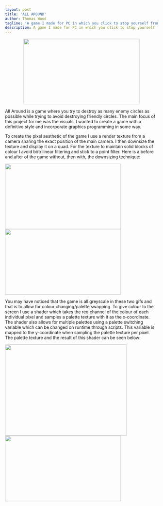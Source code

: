 ```yaml
---
layout: post
title: 'ALL AROUND'
author: Thomas Wood
tagline: 'A game I made for PC in which you click to stop yourself from losing lives while trying to hit enemies and miss friends'
description: A game I made for PC in which you click to stop yourself from losing lives while trying to hit enemies and miss friends
---
```


<p align="center">
  <img src="https://twood27897.github.io/assets/allaroundpalettechange.gif" width="382" height="215"><br/>
  
  All Around is a game where you try to destroy as many enemy circles as possible while trying to avoid destroying friendly circles. The
  main focus of this project for me was the visuals, I wanted to create a game with a definitive style and incorporate graphics programming
  in some way.<br/>
  
  To create the pixel aesthetic of the game I use a render texture from a camera sharing the exact position of the main camera. I then
  downsize the texture and display it on a quad. For the texture to maintain solid blocks of colour I avoid bi/trilinear filtering and
  stick to a point filter. Here is a before and after of the game without, then with, the downsizing technique:<br/>
  
  <img src="https://twood27897.github.io/assets/allaroundnofilter.gif" width="382" height="215"><br/>
  <img src="https://twood27897.github.io/assets/allaroundfilter.gif" width="382" height="215"><br/>
  
  You may have noticed that the game is all greyscale in these two gifs and that is to allow for colour changing/palette swapping. To give
  colour to the screen I use a shader which takes the red channel of the colour of each individual pixel and samples a palette texture with
  it as the x-coordinate. The shader also allows for multiple palettes using a palette switching variable which can be changed on runtime
  through scripts. This variable is mapped to the y-coordinate when sampling the palette texture per pixel. The palette texture and the
  result of this shader can be seen below:<br/>
  
  <img src="https://twood27897.github.io/assets/palettes.png" width="400" height="300"><br/>
  <img src="https://twood27897.github.io/assets/allaroundpalettechange.gif" width="382" height="215"><br/>
</p>
